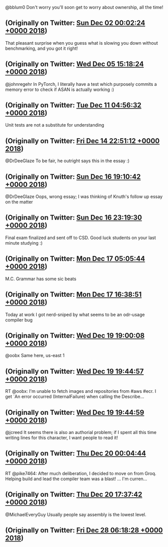 @bblum0 Don't worry you'll soon get to worry about ownership, all the time!

(Originally on Twitter: [Sun Dec 02 00:02:24 +0000 2018](https://twitter.com/ezyang/status/1069018912795312128))
----
That pleasant surprise when you guess what is slowing you down without benchmarking, and you got it right!

(Originally on Twitter: [Wed Dec 05 15:18:24 +0000 2018](https://twitter.com/ezyang/status/1070336594396229638))
----
@johnregehr In PyTorch, I literally have a test which purposely commits a memory error to check if ASAN is actually working :)

(Originally on Twitter: [Tue Dec 11 04:56:32 +0000 2018](https://twitter.com/ezyang/status/1072354422213222400))
----
Unit tests are not a substitute for understanding

(Originally on Twitter: [Fri Dec 14 22:51:12 +0000 2018](https://twitter.com/ezyang/status/1073712033621860353))
----
@DrDeeGlaze To be fair, he outright says this in the essay :)

(Originally on Twitter: [Sun Dec 16 19:10:42 +0000 2018](https://twitter.com/ezyang/status/1074381321043087360))
----
@DrDeeGlaze Oops, wrong essay; I was thinking of Knuth's follow up essay on the matter

(Originally on Twitter: [Sun Dec 16 23:19:30 +0000 2018](https://twitter.com/ezyang/status/1074443931105026049))
----
Final exam finalized and sent off to CSD. Good luck students on your last minute studying :)

(Originally on Twitter: [Mon Dec 17 05:05:44 +0000 2018](https://twitter.com/ezyang/status/1074531065618939904))
----
M.C. Grammar has some sic beats

(Originally on Twitter: [Mon Dec 17 16:38:51 +0000 2018](https://twitter.com/ezyang/status/1074705494110027777))
----
Today at work I got nerd-sniped by what seems to be an odr-usage compiler bug

(Originally on Twitter: [Wed Dec 19 19:00:08 +0000 2018](https://twitter.com/ezyang/status/1075465824671027200))
----
@oobx Same here, us-east 1

(Originally on Twitter: [Wed Dec 19 19:44:57 +0000 2018](https://twitter.com/ezyang/status/1075477102818934785))
----
RT @oobx: I'm unable to fetch images and repositories from #aws #ecr.  I get `An error occurred (InternalFailure) when calling the Describe…

(Originally on Twitter: [Wed Dec 19 19:44:59 +0000 2018](https://twitter.com/ezyang/status/1075477110687453190))
----
@jcreed It seems there is also an authorial problem; if I spent all this time writing lines for this character, I want people to read it!

(Originally on Twitter: [Thu Dec 20 00:04:44 +0000 2018](https://twitter.com/ezyang/status/1075542479972245505))
----
RT @pike7464: After much deliberation, I decided to move on from Groq. Helping build and lead the compiler team was a blast! ... I'm curren…

(Originally on Twitter: [Thu Dec 20 17:37:42 +0000 2018](https://twitter.com/ezyang/status/1075807468805124099))
----
@MichaelEveryGuy Usually people say assembly is the lowest level.

(Originally on Twitter: [Fri Dec 28 06:18:28 +0000 2018](https://twitter.com/ezyang/status/1078535635063910400))
----
